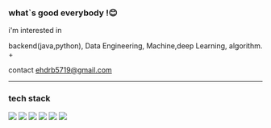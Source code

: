 ### what`s good everybody !😊 


i'm interested in 

backend(java,python), Data Engineering, Machine,deep Learning, algorithm. +

contact ehdrb5719@gmail.com

---------------------------
### tech stack

<img src="https://img.shields.io/badge/Python-orange?style=plastic&logo=Python&logoColor=#3776AB"/> <img src="https://img.shields.io/badge/Docker-blue?style=plastic&logo=Docker&logoColor=white"/> <img src="https://img.shields.io/badge/Apache Airflow-orange?style=plastic&logo=Apache Airflow&logoColor=#37aba1"/> <img src="https://img.shields.io/badge/Apache Kafka-orange?style=plastic&logo=Apache Kafka&logoColor=#8037ab"/> <img src="https://img.shields.io/badge/Mysql-blue?style=plastic&logo=Mysql&logoColor=white"/> <img src="https://img.shields.io/badge/Keras-red?style=plastic&logo=Keras&logoColor=white"/>


